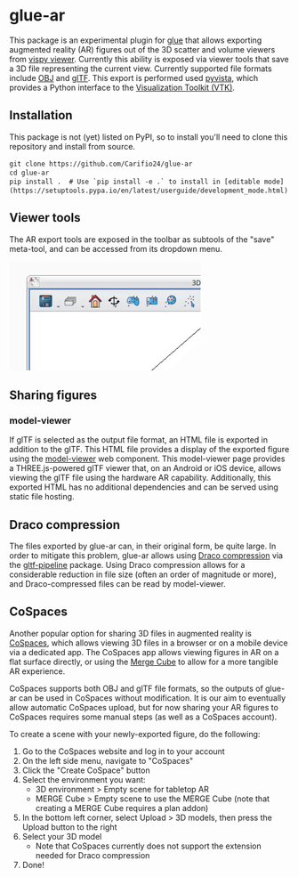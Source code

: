 # glue-ar

This package is an experimental plugin for [glue](<ttps://glueviz.org/>) that allows exporting augmented reality (AR)
figures out of the 3D scatter and volume viewers from [vispy viewer](https://github.com/glue-viz/glue-vispy-viewers>).
Currently this ability is exposed via viewer tools that save a 3D file representing the current view. Currently supported
file formats include [OBJ](https://en.wikipedia.org/wiki/Wavefront_.obj_file) and [glTF](https://www.khronos.org/gltf/).
This export is performed used [pyvista](https://pyvista.org/), which provides a Python interface to the [Visualization Toolkit (VTK)](https://vtk.org/).


## Installation

This package is not (yet) listed on PyPI, so to install you'll need to clone this repository and install from source.

```
git clone https://github.com/Carifio24/glue-ar
cd glue-ar
pip install .  # Use `pip install -e .` to install in [editable mode](https://setuptools.pypa.io/en/latest/userguide/development_mode.html)
```


## Viewer tools

The AR export tools are exposed in the toolbar as subtools of the "save" meta-tool, and can be accessed from its dropdown menu.

![Qt viewer tool](https://raw.githubusercontent.com/Carifio24/glue-ar/master/doc/viewer_tool.gif)

## Sharing figures

### model-viewer

If glTF is selected as the output file format, an HTML file is exported in addition to the glTF. This HTML file provides a display
of the exported figure using the [model-viewer](https://modelviewer.dev) web component. This model-viewer page provides a THREE.js-powered
glTF viewer that, on an Android or iOS device, allows viewing the glTF file using the hardware AR capability. Additionally, this exported HTML
has no additional dependencies and can be served using static file hosting.

## Draco compression

The files exported by glue-ar can, in their original form, be quite large. In order to mitigate this problem, glue-ar allows using 
[Draco compression](https://google.github.io/draco/) via the [gltf-pipeline](https://github.com/CesiumGS/gltf-pipeline) package. Using Draco compression
allows for a considerable reduction in file size (often an order of magnitude or more), and Draco-compressed files can be read by model-viewer.

## CoSpaces

Another popular option for sharing 3D files in augmented reality is [CoSpaces](https://www.cospaces.io), which allows viewing 3D files in a browser
or on a mobile device via a dedicated app. The CoSpaces app allows viewing figures in AR on a flat surface directly, or using the [Merge Cube](https://mergeedu.com/cube)
to allow for a more tangible AR experience.

CoSpaces supports both OBJ and glTF file formats, so the outputs of glue-ar can be used in CoSpaces without modification. It is our aim to eventually allow
automatic CoSpaces upload, but for now sharing your AR figures to CoSpaces requires some manual steps (as well as a CoSpaces account).

To create a scene with your newly-exported figure, do the following:
1. Go to the CoSpaces website and log in to your account
2. On the left side menu, navigate to "CoSpaces"
3. Click the "Create CoSpace" button
4. Select the environment you want:
    * 3D environment > Empty scene for tabletop AR
    * MERGE Cube > Empty scene to use the MERGE Cube (note that creating a MERGE Cube requires a plan addon)
5. In the bottom left corner, select Upload > 3D models, then press the Upload button to the right
6. Select your 3D model
    * Note that CoSpaces currently does not support the extension needed for Draco compression
7. Done!
